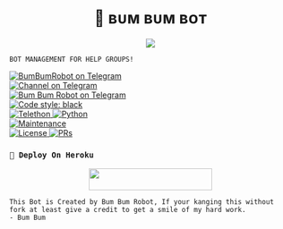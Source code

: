 <h1 align="center">🐻 ʙᴜᴍ ʙᴜᴍ ʙᴏᴛ</h1>
<p align="center">
  <img src="https://telegra.ph/file/18c4db499a6e1eb2ddbed.jpg">
</p>

`BOT MANAGEMENT FOR HELP GROUPS!`


<a href="https://t.me/BumBumRobot"> <img src="https://img.shields.io/badge/BumBumRobot-blue?&logo=telegram" alt="BumBumRobot on Telegram" /> </a><br>
<a href="https://t.me/zenzuuu"> <img src="https://img.shields.io/badge/Channel Telegram-blue?&logo=telegram" alt="Channel on Telegram" /> </a><br>
<a href="https://t.me/dbzea"> <img src="https://img.shields.io/badge/Groups Telegram-blue?&logo=telegram" alt="Bum Bum Robot on Telegram" /> </a><br>
<a href="https://github.com/psf/black"><img alt="Code style: black" src="https://img.shields.io/badge/code%20style-black-000000.svg"></a><br>
<a href="https://docs.telethon.dev"> <img src="https://img.shields.io/badge/Telethon-1.24.0-red?&style=flat-round&logo=github" alt="Telethon" /> </a>
<a href="https://docs.python.org"> <img src="https://img.shields.io/badge/Python-3.10.1-purple?&style=flat-round&logo=python" alt="Python" /> </a><br>
<a href="https://GitHub.com/ZenxMato/BumBumRobot"> <img src="https://img.shields.io/badge/Maintained-No-yellow.svg" alt="Maintenance" /> </a><br>
<a href="https://github.com/ZenxMato/Protector/blob/main/LICENSE"> <img src="https://img.shields.io/badge/License-GPLv3-blue.svg" alt="License" /> </a>
<a href="https://makeapullrequest.com"> <img src="https://img.shields.io/badge/PRs-Welcome-blue.svg?style=flat-round" alt="PRs" /> </a>
</p>

### `💜 Deploy On Heroku`

<p align="center"><a href="https://heroku.com/deploy?template=https://github.com/ZenxMato/BumBumRobot"> <img src="https://img.shields.io/badge/Deploy%20To%20Heroku-blue?style=for-the-badge&logo=heroku" width="220" height="38.45"/></a></p>

```
This Bot is Created by Bum Bum Robot, If your kanging this without fork at least give a credit to get a smile of my hard work. 
- Bum Bum
```
